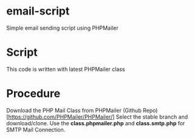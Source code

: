 # email-script
Simple email sending script using PHPMailer

# Script
This code is written with latest PHPMailer class

# Procedure
Download the PHP Mail Class from PHPMailer (Github Repo)[https://github.com/PHPMailer/PHPMailer/]
Select the stable branch and download/clone.
Use the **class.phpmailer.php** and **class.smtp.php** for SMTP Mail Connection.

